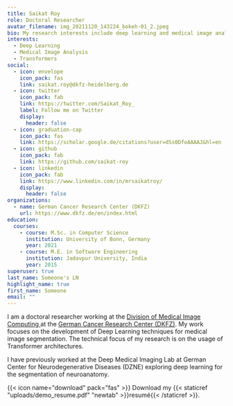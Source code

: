 ```yaml
---
title: Saikat Roy
role: Doctoral Researcher
avatar_filename: img_20211120_143224_bokeh-01_2.jpeg
bio: My research interests include deep learning and medical image analysis.
interests:
  - Deep Learning
  - Medical Image Analysis
  - Transformers
social:
  - icon: envelope
    icon_pack: fas
    link: saikat.roy@dkfz-heidelberg.de
  - icon: twitter
    icon_pack: fab
    link: https://twitter.com/Saikat_Roy_
    label: Follow me on Twitter
    display:
      header: false
  - icon: graduation-cap
    icon_pack: fas
    link: https://scholar.google.de/citations?user=dSs0DfoAAAAJ&hl=en
  - icon: github
    icon_pack: fab
    link: https://github.com/saikat-roy
  - icon: linkedin
    icon_pack: fab
    link: https://www.linkedin.com/in/mrsaikatroy/
    display:
      header: false
organizations:
  - name: German Cancer Research Center (DKFZ)
    url: https://www.dkfz.de/en/index.html
education:
  courses:
    - course: M.Sc. in Computer Science
      institution: University of Bonn, Germany
      year: 2021
    - course: M.E. in Software Engineering
      institution: Jadavpur University, India
      year: 2015
superuser: true
last_name: Someone's LN
highlight_name: true
first_name: Someone
email: ""
---
```

I﻿ am a doctoral researcher working at the [Division of Medical Image Computing ](https://www.dkfz.de/en/mic/index.php) at the [German Cancer Research Center (DKFZ)](https://www.dkfz.de/en/index.html). My work focuses on the development of Deep Learning techniques for medical image segmentation. The technical focus of my research is on the usage of Transformer architectures.

I﻿ have previously worked at the Deep Medical Imaging Lab at German Center for Neurodegenerative Diseases (DZNE) exploring deep learning for the segmentation of neuroanatomy.

{{< icon name="download" pack="fas" >}} Download my {{< staticref "uploads/demo_resume.pdf" "newtab" >}}resumé{{< /staticref >}}.